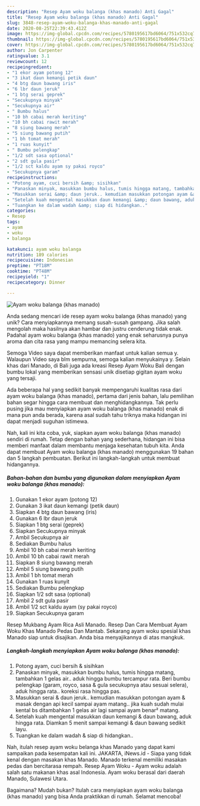```yaml
---
description: "Resep Ayam woku balanga (khas manado) Anti Gagal"
title: "Resep Ayam woku balanga (khas manado) Anti Gagal"
slug: 3848-resep-ayam-woku-balanga-khas-manado-anti-gagal
date: 2020-08-25T22:39:43.412Z
image: https://img-global.cpcdn.com/recipes/5780195617bd6064/751x532cq70/ayam-woku-balanga-khas-manado-foto-resep-utama.jpg
thumbnail: https://img-global.cpcdn.com/recipes/5780195617bd6064/751x532cq70/ayam-woku-balanga-khas-manado-foto-resep-utama.jpg
cover: https://img-global.cpcdn.com/recipes/5780195617bd6064/751x532cq70/ayam-woku-balanga-khas-manado-foto-resep-utama.jpg
author: Jon Carpenter
ratingvalue: 3.1
reviewcount: 12
recipeingredient:
- "1 ekor ayam potong 12"
- "3 ikat daun kemangi petik daun"
- "4 btg daun bawang iris"
- "6 lbr daun jeruk"
- "1 btg serai geprek"
- "Secukupnya minyak"
- "Secukupnya air"
- " Bumbu halus"
- "10 bh cabai merah keriting"
- "10 bh cabai rawit merah"
- "8 siung bawang merah"
- "5 siung bawang putih"
- "1 bh tomat merah"
- "1 ruas kunyit"
- " Bumbu pelengkap"
- "1/2 sdt sasa optional"
- "2 sdt gula pasir"
- "1/2 sct kaldu ayam sy pakai royco"
- "Secukupnya garam"
recipeinstructions:
- "Potong ayam, cuci bersih &amp; sisihkan"
- "Panaskan minyak, masukkan bumbu halus, tumis hingga matang, tambahkan 1 gelas air.. aduk hingga bumbu tercampur rata. Beri bumbu pelengkap (garam, royco, sasa &amp; gula secukupnya atau sesuai selera), aduk hingga rata.. koreksi rasa hingga pas."
- "Masukkan serai &amp; daun jeruk.. kemudian masukkan potongan ayam &amp; masak dengan api kecil sampai ayam matang.. jika kuah sudah mulai kental bs ditambahkan 1 gelas air lagi sampai ayam benar² matang."
- "Setelah kuah mengental masukkan daun kemangi &amp; daun bawang, aduk hingga rata. Diamkan 5 menit sampai kemangi &amp; daun bawang sedikit layu."
- "Tuangkan ke dalam wadah &amp; siap di hidangkan.."
categories:
- Resep
tags:
- ayam
- woku
- balanga

katakunci: ayam woku balanga 
nutrition: 189 calories
recipecuisine: Indonesian
preptime: "PT18M"
cooktime: "PT48M"
recipeyield: "1"
recipecategory: Dinner

---
```



![Ayam woku balanga (khas manado)](https://img-global.cpcdn.com/recipes/5780195617bd6064/751x532cq70/ayam-woku-balanga-khas-manado-foto-resep-utama.jpg)

Anda sedang mencari ide resep ayam woku balanga (khas manado) yang unik? Cara menyiapkannya memang susah-susah gampang. Jika salah mengolah maka hasilnya akan hambar dan justru cenderung tidak enak. Padahal ayam woku balanga (khas manado) yang enak seharusnya punya aroma dan cita rasa yang mampu memancing selera kita.

Semoga Video saya dapat memberikan manfaat untuk kalian semua y. Walaupun Video saya blm sempurna, semoga kalian menyukainya y. Selain khas dari Manado, di Bali juga ada kreasi Resep Ayam Woku Bali dengan bumbu lokal yang memberikan sensasi unik disetiap gigitan ayam woku yang tersaji.

Ada beberapa hal yang sedikit banyak mempengaruhi kualitas rasa dari ayam woku balanga (khas manado), pertama dari jenis bahan, lalu pemilihan bahan segar hingga cara membuat dan menghidangkannya. Tak perlu pusing jika mau menyiapkan ayam woku balanga (khas manado) enak di mana pun anda berada, karena asal sudah tahu triknya maka hidangan ini dapat menjadi suguhan istimewa.


Nah, kali ini kita coba, yuk, siapkan ayam woku balanga (khas manado) sendiri di rumah. Tetap dengan bahan yang sederhana, hidangan ini bisa memberi manfaat dalam membantu menjaga kesehatan tubuh kita. Anda dapat membuat Ayam woku balanga (khas manado) menggunakan 19 bahan dan 5 langkah pembuatan. Berikut ini langkah-langkah untuk membuat hidangannya.

<!--inarticleads1-->

##### Bahan-bahan dan bumbu yang digunakan dalam menyiapkan Ayam woku balanga (khas manado):

1. Gunakan 1 ekor ayam (potong 12)
1. Gunakan 3 ikat daun kemangi (petik daun)
1. Siapkan 4 btg daun bawang (iris)
1. Gunakan 6 lbr daun jeruk
1. Siapkan 1 btg serai (geprek)
1. Siapkan Secukupnya minyak
1. Ambil Secukupnya air
1. Sediakan  Bumbu halus
1. Ambil 10 bh cabai merah keriting
1. Ambil 10 bh cabai rawit merah
1. Siapkan 8 siung bawang merah
1. Ambil 5 siung bawang putih
1. Ambil 1 bh tomat merah
1. Gunakan 1 ruas kunyit
1. Sediakan  Bumbu pelengkap
1. Siapkan 1/2 sdt sasa (optional)
1. Ambil 2 sdt gula pasir
1. Ambil 1/2 sct kaldu ayam (sy pakai royco)
1. Siapkan Secukupnya garam


Resep Mukbang Ayam Rica Asli Manado. Resep Dan Cara Membuat Ayam Woku Khas Manado Pedas Dan Mantab. Sekarang ayam woku spesial khas Manado siap untuk disajikan. Anda bisa menyajikannya di atas mangkuk. 

<!--inarticleads2-->

##### Langkah-langkah menyiapkan Ayam woku balanga (khas manado):

1. Potong ayam, cuci bersih &amp; sisihkan
1. Panaskan minyak, masukkan bumbu halus, tumis hingga matang, tambahkan 1 gelas air.. aduk hingga bumbu tercampur rata. Beri bumbu pelengkap (garam, royco, sasa &amp; gula secukupnya atau sesuai selera), aduk hingga rata.. koreksi rasa hingga pas.
1. Masukkan serai &amp; daun jeruk.. kemudian masukkan potongan ayam &amp; masak dengan api kecil sampai ayam matang.. jika kuah sudah mulai kental bs ditambahkan 1 gelas air lagi sampai ayam benar² matang.
1. Setelah kuah mengental masukkan daun kemangi &amp; daun bawang, aduk hingga rata. Diamkan 5 menit sampai kemangi &amp; daun bawang sedikit layu.
1. Tuangkan ke dalam wadah &amp; siap di hidangkan..


Nah, itulah resep ayam woku belanga khas Manado yang dapat kami sampaikan pada kesempatan kali ini. JAKARTA, iNews.id - Siapa yang tidak kenal dengan masakan khas Manado. Manado terkenal memiliki masakan pedas dan bercitarasa rempah. Resep Ayam Woku - Ayam woku adalah salah satu makanan khas asal Indonesia. Ayam woku berasal dari daerah Manado, Sulawesi Utara. 

Bagaimana? Mudah bukan? Itulah cara menyiapkan ayam woku balanga (khas manado) yang bisa Anda praktikkan di rumah. Selamat mencoba!
